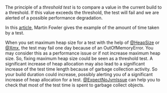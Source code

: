 The principle of a *threshold test* is to compare a value in the current build to a threshold. If this value exceeds the threshold, the test will fail and we are alerted of a possible performance degradation.<br>

In this [article](https://martinfowler.com/bliki/ThresholdTest.html), Martin Fowler gives the example of the amount of time taken by a test.<br> 

When you set maximum heap size for a test with the help of [@HeapSize](JVM-annotations#heapsize) or [@Xmx](JVM-annotations#xmx), the test may fail one day because of an OutOfMemoryError. You may consider this as a performance issue or if not increase maximum heap size. So, fixing maximum heap size could be seen as a threshold test. A significant increase of heap allocation may also lead to a significant increase of the test time length because of garbage collection activity. So your build duration could increase, possibly alerting you of a significant increase of heap allocation for a test. [@ExpectNoJvmIssue](JVM-annotations#ExpectNoJvmIssue) can help you to check that most of the test time is spent to garbage collect objects.